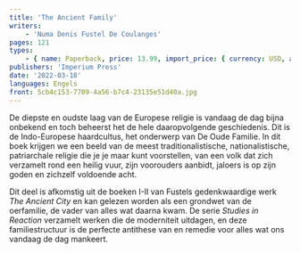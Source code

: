```yaml
---
title: 'The Ancient Family'
writers:
    - 'Numa Denis Fustel De Coulanges'
pages: 121
types:
    - { name: Paperback, price: 13.99, import_price: { currency: USD, amount: 9.35 }, isbn: 978-1-922602-43-5, size: { height: 178, width: 108, depth: 8 }, supplier: 'Ex Libris' }
publishers: 'Imperium Press'
date: '2022-03-18'
languages: Engels
front: 5cb4c153-7709-4a56-b7c4-23135e51d40a.jpg
---
```


De diepste en oudste laag van de Europese religie is vandaag de dag bijna onbekend en toch beheerst het de hele daaropvolgende geschiedenis. Dit is de Indo-Europese haardcultus, het onderwerp van De Oude Familie. In dit boek krijgen we een beeld van de meest traditionalistische, nationalistische, patriarchale religie die je je maar kunt voorstellen, van een volk dat zich verzamelt rond een heilig vuur, zijn voorouders aanbidt, jaloers is op zijn goden en zichzelf voldoende acht.

Dit deel is afkomstig uit de boeken I-II van Fustels gedenkwaardige werk *The Ancient City* en kan gelezen worden als een grondwet van de oerfamilie, de vader van alles wat daarna kwam. De serie *Studies in Reaction* verzamelt werken die de moderniteit uitdagen, en deze familiestructuur is de perfecte antithese van en remedie voor alles wat ons vandaag de dag mankeert.

